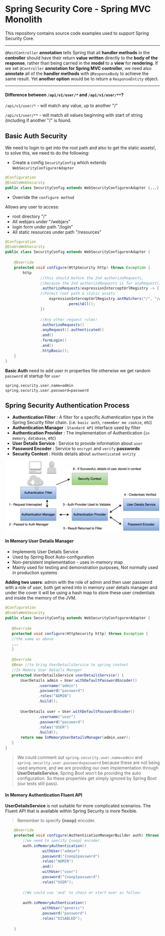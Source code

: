 # Spring Security Core - Spring MVC Monolith

This repository contains source code examples used to support Spring Security Core.

----------

`@RestController` **annotation** tells Spring that all **handler methods** in the **controller** should have their return **value written** directly to the **body of the response**, rather than being carried in the **model** to a **view** for **rendering**.
If we set `@Controller` **annotation for Spring MVC controller**, we need also **annotate** all of the **handler methods** with `@ResponseBody` to achieve the same result. Yet **another option** would be to return a `ResponseEntity` object.

----------

#### Difference between `/api/v1/user/*` and `/api/v1/user/**`?

`/api/v1/user/*` - will match any value, up to another "/"

`/api/v1/user/**` - will match all values beginning with start of string (including if another "/" is found.

Basic Auth Security
----------
We need to login to get into the root path and also to get the static assets!, to solve this, we need to do the following:

- Create a config `SecurityConfig` which extends `WebSecurityConfigurerAdapter`
```java
@Configuration
@EnableWebSecurity
public class SecurityConfig extends WebSecurityConfigurerAdapter {...}
```

- Override the `configure method`

Allows any user to access:
- root directory "/"
- All webjars under "/webjars"
- login form under path "/login"
- All static resources under path "/resources"

```java
@Configuration
@EnableWebSecurity
public class SecurityConfig extends WebSecurityConfigurerAdapter {

    @Override
    protected void configure(HttpSecurity http) throws Exception {
        http
                //this should before the 2nd authorizeRequests,
                //because the 2nd authorizeRequests is for anyRequest()!!!
                .authorizeRequests(expressionInterceptUrlRegistry -> {
				//Permit root path & static assets				
                    expressionInterceptUrlRegistry.antMatchers("/", "/webjars/**", "/login", "/resources/**")
                            .permitAll();
                })

                //Any other request rules!
                .authorizeRequests()
                .anyRequest().authenticated()
                .and()
                .formLogin()
                .and()
                .httpBasic();
    }
}
```
**Basic Auth** need to add user in properties file otherwise we get random `password` at startup for `user`

```properties
spring.security.user.name=admin
spring.security.user.password=password
```


Spring Security Authentication Process
--------------
- **Authentication Filter** : A filter for a specific Authentication type in the Spring Security filter chain. (i.e. `basic auth`, `remember me cookie`, etc)
- **Authentication Manager** : `Standard API` interface used by filter
- **Authentication Provider** : The implementation of Authentication (`in memory`, `database`, etc)
- **User Details Service** : Service to provide information about `user`
- **Password Encoder** : Service to `encrypt` and `verify` **passwords**
- **Security Context** : Holds details about `authenticated entity`

![pic](Images/spring-filters.jpg)

#### In Memory User Details Manager

- Implements User Details Service
- Used by Spring Boot Auto-configuration
- Non-persistent implementation - uses in-memory map
- Mainly used for testing and demonstration purposes, Not normally used in production systems


 **Adding two users**:  admin with the role of admin and then user password with a role of user, both get wired into in memory user details manager and under the cover it will be using a hash map to store these user credentials and inside the memory of the JVM.
 ```java
 @Configuration
@EnableWebSecurity
public class SecurityConfig extends WebSecurityConfigurerAdapter {

    @Override
    protected void configure(HttpSecurity http) throws Exception {
	//the same as above
	...
	}

    @Override
    @Bean //to bring UserDetailsService to spring context
    //In Memory User Details Manager
    protected UserDetailsService userDetailsService() {
        UserDetails admin = User.withDefaultPasswordEncoder()
                .username("admin")
                .password("password")
                .roles("ADMIN")
                .build();

        UserDetails user = User.withDefaultPasswordEncoder()
                .username("user")
                .password("password")
                .roles("USER")
                .build();
        return new InMemoryUserDetailsManager(admin,user);
    }
}
```
 
> We could comment out `spring.security.user.name=admin` and `spring.security.user.password=password` because these are not being used anymore, and we are providing our own implementation through **UserDetailsService**, Spring Boot won't be providing the auto configuration. So these properties get simply ignored by Spring Boot (our tests still pass).
 
 
#### In Memory Authentication Fluent API

**UserDetailsService** is not suitable for more complicated scenarios. The Fluent API that is available within Spring Security is more flexible.

> Remember to specify **{noop}** encoder.
```java
    @Override
    protected void configure(AuthenticationManagerBuilder auth) throws Exception {
        //we need to specify {noop} encoder.
        auth.inMemoryAuthentication()
                .withUser("admin")
                .password("{noop}password")
                .roles("ADMIN")
                .and()
                .withUser("user")
                .password("{noop}password")
                .roles("USER");

        //We could use 'and' to chain or start over as follow:

        auth.inMemoryAuthentication()
                .withUser("generic")
                .password("password")
                .roles("DISABLED");

    }
```
